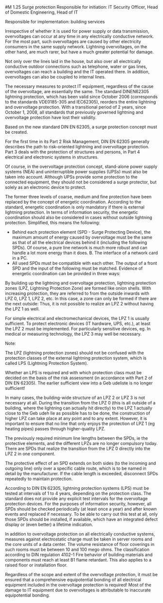 #M 1.25 Surge protection
Responsible for initiation: IT Security Officer, Head of Domestic Engineering, Head of IT

Responsible for implementation: building services

Irrespective of whether it is used for power supply or data transmission, overvoltages can occur at any time in any electrically conductive network. For the most part, such overvoltages are caused by other electricity consumers in the same supply network. Lightning overvoltages, on the other hand, are much rarer, but have a much greater potential for damage.

Not only over the lines laid in the house, but also over all electrically conductive outdoor connections such as telephone, water or gas lines, overvoltages can reach a building and the IT operated there. In addition, overvoltages can also be coupled to internal lines.

The necessary measures to protect IT equipment, regardless of the cause of the overvoltage, are essentially the same. The standard DINEN62305 lightning protection, which has been valid since October 2006 (corresponds to the standards VDE0185-305 and IEC62305), reorders the entire lightning and overvoltage protection. With a transitional period of 2 years, since October 1, 2008, all standards that previously governed lightning and overvoltage protection have lost their validity.

Based on the new standard DIN EN 62305, a surge protection concept must be created.

For the first time in its Part 2 Risk Management, DIN EN 62305 generally describes the path to risk-oriented lightning and overvoltage protection. Part 3 deals with the protection of structures and persons, in Part 4 electrical and electronic systems in structures.

Of course, in the overvoltage protection concept, stand-alone power supply systems (NEA) and uninterruptible power supplies (UPSs) must also be taken into account. Although UPSs provide some protection to the connected equipment, they should not be considered a surge protector, but solely as an electronic device to protect.

The former three levels of coarse, medium and fine protection have been replaced by the concept of energetic coordination. According to the standard, energetic coordination is only mandatory if there is external lightning protection. In terms of information security, the energetic coordination should also be considered in cases without outside lightning protection. Simplified, this means the following:

* Behind each protection element (SPD - Surge Protecting Device), the maximum amount of energy caused by overvoltage must be the same as that of all the electrical devices behind it (including the following SPDs). Of course, a pure line network is much more robust and can handle a lot more energy than it does. B. The interface of a network card in a PC.
* All used SPDs must be compatible with each other. The output of a front SPD and the input of the following must be matched. Evidence of energetic coordination can be provided in three ways:


By building up the lightning and overvoltage protection, lightning protection zones (LPZ, Lightning Protection Zone) are formed like onion shells. With increasing protection, they are referred to from the outside inwards with LPZ 0, LPZ 1, LPZ 2, etc. In this case, a zone can only be formed if there are the next outside: Thus, it is not possible to realize an LPZ 2 without having the LPZ 1 as well.

For simple electrical and electromechanical devices, the LPZ 1 is usually sufficient. To protect electronic devices (IT hardware, UPS, etc.), at least the LPZ 2 must be implemented. For particularly sensitive devices, eg. In medical or measuring technology, the LPZ 3 may well be necessary.

Note:

The LPZ (lightning protection zones) should not be confused with the protection classes of the external lightning protection system, which is called LPS (Lightning Protection System).

Whether an LPS is required and with which protection class must be decided on the basis of the risk assessment (in accordance with Part 2 of DIN EN 62305). The earlier sufficient view into a Geb udeliste is no longer sufficient!

In many cases, the building-wide structure of an LPZ 2 or LPZ 3 is not necessary at all. During the transition from the LPZ 0 (this is all outside of a building, where the lightning can actually hit directly) to the LPZ 1 actually close to the Geb udeh lle as possible has to be done, the construction of higher LPZ can take place at any point and to any extent. However, it is important to ensure that no line that only enjoys the protection of LPZ 1 (eg heating pipes) passes through higher-quality LPZ.

The previously required minimum line lengths between the SPDs, ie the protective elements, and the different LPZs are no longer compulsory today. There are SPDs that realize the transition from the LPZ 0 directly into the LPZ 2 in one component.

The protective effect of an SPD extends on both sides (to the incoming and outgoing line) only over a specific cable route, which is to be named in detail by the manufacturer. If the cable length is exceeded, disconnect SPDs repeatedly to maintain protection.

According to DIN EN 62305, lightning protection systems (LPS) must be tested at intervals of 1 to 4 years, depending on the protection class. The standard does not provide any explicit test intervals for the overvoltage protection devices. For the purposes of information security, however, all SPDs should be checked periodically (at least once a year) and after known events and replaced if necessary. To be able to carry out this test at all, only those SPDs should be installed, if available, which have an integrated defect display or (even better) a lifetime indication.

In addition to overvoltage protection on all electrically conductive systems, measures against electrostatic charge must be taken in server rooms and the core units of a data center. The volume resistance of floor coverings in such rooms must be between 10 and 100 mego ohms. The classification according to DIN regulation 4102-1 Fire behavior of building materials and components must reach at least B1 flame retardant. This also applies to a raised floor or installation floor.

Regardless of the scope and extent of the overvoltage protection, it must be ensured that a comprehensive equipotential bonding of all electrical equipment included in the overvoltage protection is required! Most of the damage to IT equipment due to overvoltages is attributable to inaccurate equipotential bonding.



